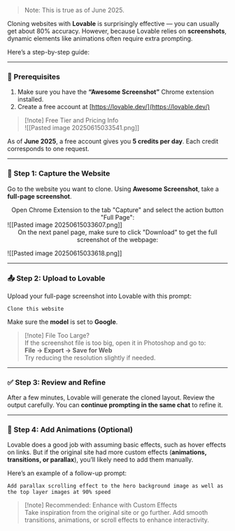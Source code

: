 > Note: This is true as of June 2025. 
 
Cloning websites with **Lovable** is surprisingly effective — you can usually get about 80% accuracy. However, because Lovable relies on **screenshots**, dynamic elements like animations often require extra prompting.

Here’s a step-by-step guide:

---

### 🧰 Prerequisites

1. Make sure you have the **“Awesome Screenshot”** Chrome extension installed.
2. Create a free account at [https://lovable.dev/](https://lovable.dev/)

> [!note] Free Tier and Pricing Info  
> ![[Pasted image 20250615033541.png]]

As of **June 2025**, a free account gives you **5 credits per day**. Each credit corresponds to one request.

---

### 📸 Step 1: Capture the Website

Go to the website you want to clone. Using **Awesome Screenshot**, take a **full-page screenshot**.

<center>Open Chrome Extension to the tab "Capture" and select the action button "Full Page":</center>
![[Pasted image 20250615033607.png]]  
<center>On the next panel page, make sure to click "Download" to get the full screenshot of the webpage:</center>

![[Pasted image 20250615033618.png]]

---

### 📤 Step 2: Upload to Lovable

Upload your full-page screenshot into Lovable with this prompt:

```
Clone this website
```

Make sure the **model** is set to **Google**.

> [!note] File Too Large?  
> If the screenshot file is too big, open it in Photoshop and go to:  
> **File → Export → Save for Web**  
> Try reducing the resolution slightly if needed.

---

### ✅ Step 3: Review and Refine

After a few minutes, Lovable will generate the cloned layout. Review the output carefully. You can **continue prompting in the same chat** to refine it.

---

### 🎨 Step 4: Add Animations (Optional)

Lovable does a good job with assuming basic effects, such as hover effects on links. But if the original site had more custom effects (**animations, transitions, or parallax**), you’ll likely need to add them manually.

Here’s an example of a follow-up prompt:

```
Add parallax scrolling effect to the hero background image as well as the top layer images at 90% speed
```

> [!note] Recommended: Enhance with Custom Effects  
> Take inspiration from the original site or go further. Add smooth transitions, animations, or scroll effects to enhance interactivity.

